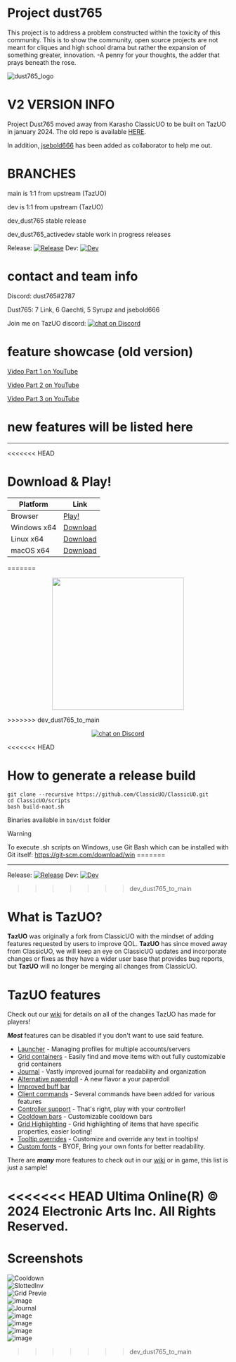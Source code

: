 # Project dust765
This project is to address a problem constructed within the toxicity of this community. This is to show the community, open source projects are not meant for cliques and high school drama but rather the expansion of something greater, innovation. -A penny for your thoughts, the adder that prays beneath the rose.

![dust765_logo](https://user-images.githubusercontent.com/77043734/209156140-14558d04-eaf9-42f0-9939-ddec9cf6c1ac.png)

# V2 VERSION INFO

Project Dust765 moved away from Karasho ClassicUO to be built on TazUO in january 2024. The old repo is available [HERE](https://github.com/dust765/ClassicUO_old).

In addition, [jsebold666](https://github.com/jsebold666) has been added as collaborator to help me out.

# BRANCHES

main is 1:1 from upstream (TazUO)

dev is 1:1 from upstream (TazUO)

dev_dust765 stable release

dev_dust765_activedev stable work in progress releases

Release: [![Release](https://github.com/dust765/ClassicUO/actions/workflows/build-test.yml/badge.svg?branch=dev_dust765)](https://github.com/dust765/ClassicUO/actions/workflows/build-test.yml)  Dev: [![Dev](https://github.com/dust765/ClassicUO/actions/workflows/build-test.yml/badge.svg?branch=dev_dust765_activedev)](https://github.com/dust765/ClassicUO/actions/workflows/build-test.yml)

# contact and team info

Discord: dust765#2787

Dust765: 7 Link, 6 Gaechti, 5 Syrupz and jsebold666

Join me on TazUO discord:
<a href="https://discord.gg/SqwtB5g95H">
<img src="https://img.shields.io/discord/1087124353155608617.svg?logo=discord"
alt="chat on Discord"></a>

# feature showcase (old version)

[Video Part 1 on YouTube](https://youtu.be/aqHiiOhx8Q8)

[Video Part 2 on YouTube](https://youtu.be/P7YBrI3s6ZI)

[Video Part 3 on YouTube](https://youtu.be/074Osj1Fcrg)

# new features will be listed here


------------------------------------------------------------------

<<<<<<< HEAD
# Download & Play!
| Platform | Link |
| --- | --- |
| Browser | [Play!](https://play.classicuo.org) |
| Windows x64 | [Download](https://www.classicuo.eu/launcher/win-x64/ClassicUOLauncher-win-x64-release.zip) |
| Linux x64 | [Download](https://www.classicuo.eu/launcher/linux-x64/ClassicUOLauncher-linux-x64-release.zip) |
| macOS x64 | [Download](https://www.classicuo.eu/launcher/osx/ClassicUOLauncher-osx-x64-release.zip) |
=======
<p align="center"><img src="https://github.com/bittiez/TazUO/assets/3859393/832c4cf3-8525-419b-ad16-3c5f7de1b80c" width="300" height="300"></p>
>>>>>>> dev_dust765_to_main

<p align="center">
    <a href="https://discord.gg/SqwtB5g95H">
    <img src="https://img.shields.io/discord/1087124353155608617.svg?logo=discord"
    alt="chat on Discord"></a>
</p>

<<<<<<< HEAD
# How to generate a release build
```
git clone --recursive https://github.com/ClassicUO/ClassicUO.git
cd ClassicUO/scripts
bash build-naot.sh
```
Binaries available in `bin/dist` folder
> [!WARNING] 
> To execute .sh scripts on Windows, use Git Bash which can be installed with Git itself: https://git-scm.com/download/win
=======
***


Release: [![Release](https://github.com/bittiez/TazUO/actions/workflows/build-test.yml/badge.svg?branch=main)](https://github.com/bittiez/TazUO/actions/workflows/build-test.yml)  Dev: [![Dev](https://github.com/bittiez/TazUO/actions/workflows/build-test.yml/badge.svg?branch=dev)](https://github.com/bittiez/TazUO/actions/workflows/build-test.yml)   
>>>>>>> dev_dust765_to_main

# What is TazUO?
**TazUO** was originally a fork from ClassicUO with the mindset of adding features requested by users to improve QOL. **TazUO** has since moved away from ClassicUO, we will keep an eye on ClassicUO updates and incorporate changes or fixes as they have a wider user base that provides bug reports, but **TazUO** will no longer be merging all changes from ClassicUO.

# TazUO features
Check out our [wiki](../../wiki) for details on all of the changes TazUO has made for players!  

***Most*** features can be disabled if you don't want to use said feature.  

- [Launcher](../../wiki/TazUO.Updater-Launcher) - Managing profiles for multiple accounts/servers
- [Grid containers](../../wiki/TazUO.Grid-Containers) - Easily find and move items with out fully customizable grid containers
- [Journal](../../wiki/TazUO.Journal) - Vastly improved journal for readability and organization
- [Alternative paperdoll](../../wiki/TazUO.Alternate-Paperdoll) - A new flavor a your paperdoll
- [Improved buff bar](../../wiki/TazUO.Buff-Bars)
- [Client commands](../../wiki/TazUO.Commands) - Several commands have been added for various features
- [Controller support](../../wiki/TazUO.Controller-Support) - That's right, play with your controller!
- [Cooldown bars](../../wiki/TazUO.Cooldown-bars) - Customizable cooldown bars
- [Grid Highlighting](../../wiki/TazUO.Grid-highlighting-based-on-item-properties) - Grid highlighting of items that have specific properties, easier looting!
- [Tooltip overrides](../../wiki/TazUO.Tooltip-Override) - Customize and override any text in tooltips!
- [Custom fonts](../../wiki/TazUO.TTF-Fonts) - BYOF, Bring your own fonts for better readability.

There are ***many*** more features to check out in our [wiki](../../wiki) or in game, this list is just a sample!

<<<<<<< HEAD
Ultima Online(R) © 2024 Electronic Arts Inc. All Rights Reserved.
=======

# Screenshots
![Cooldown](https://user-images.githubusercontent.com/3859393/227056224-ef1c6958-fff5-4698-a21a-c63c5814877c.gif)  
![SlottedInv](https://user-images.githubusercontent.com/3859393/226514464-32919a68-ebad-4ec0-8bcf-8614a5055f7d.gif)  
![Grid Previe](https://user-images.githubusercontent.com/3859393/222873187-c88ad321-8b19-4cfd-9617-7e23b2443b6a.gif)  
![image](https://user-images.githubusercontent.com/3859393/222975241-319e5fa6-2c1e-441d-97e6-b04a5e1f6f3b.png)  
![Journal](https://user-images.githubusercontent.com/3859393/222942915-e31d26aa-e9a7-41df-9c99-570bcc00d1fb.gif)  
![image](https://user-images.githubusercontent.com/3859393/225168130-5ce83950-853d-43ce-9583-65ec4b0ae9d6.png)  
![image](https://user-images.githubusercontent.com/3859393/225307385-c8e8014f-9b84-4fe4-a2cd-f33fbeee9563.png)  
![image](https://user-images.githubusercontent.com/3859393/226114408-28c6556d-6ba8-43c7-bf1a-079342aaeacd.png)  
![image](https://user-images.githubusercontent.com/3859393/226114417-e68b1653-f719-49b3-b799-0beb07e0a211.png)  
>>>>>>> dev_dust765_to_main

